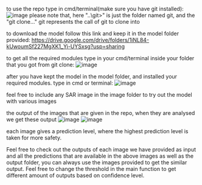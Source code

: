 to use the repo type in cmd/terminal(make sure you have git installed): 
![image](https://github.com/user-attachments/assets/fbfd06b6-52d6-46e0-a10c-e011f971ea2e)
please note that, here "..\git>" is just the folder named git, and the "git clone..." git represents the call of git to clone into

to download the model follow this link and keep it in the model folder provided: https://drive.google.com/drive/folders/1iNL84-kUwoumSf227MgXK1_Yi-UYSxsg?usp=sharing

to get all the required modules type in your cmd/terminal inside your folder that you got from git clone: 
![image](https://github.com/user-attachments/assets/7c1b5eb2-aa3b-4993-9039-21d65413f204)


after you have kept the model in the model folder, and installed your required modules. type in cmd or terminal: 
![image](https://github.com/user-attachments/assets/8f2c44a3-6eef-4e05-98b1-255416291647)


feel free to include any SAR image in the image folder to try out the model with various images

the output of the images that are given in the repo, when they are analysed we get these output
![image](https://github.com/user-attachments/assets/08b9c06a-d38f-43a5-87b5-048bbc374c60)
![image](https://github.com/user-attachments/assets/5e25ddbd-d090-4ec3-a035-9c3300d9e0ae)

each image gives a prediction level, where the highest prediction level is taken for more safety.

Feel free to check out the outputs of each image we have provided as input and all the predictions that are available in the above images as well as the output folder, you can always use the images provided to get the similar output. Feel free to change the threshold in the main function to get different amount of outputs based on confidence level.
